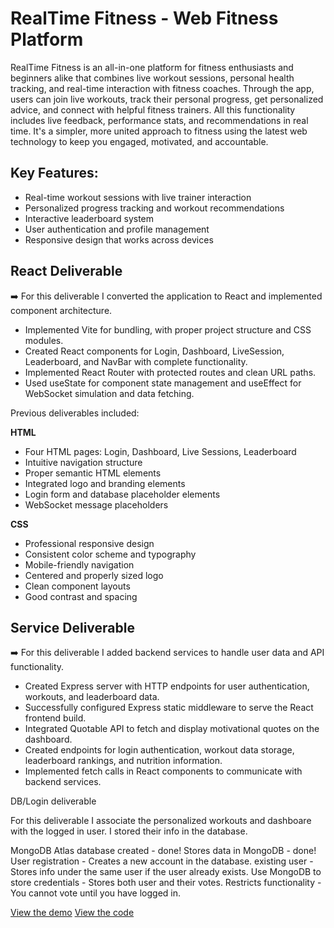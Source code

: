 # RealTime Fitness - Web Fitness Platform

RealTime Fitness is an all-in-one platform for fitness enthusiasts and beginners alike that combines live workout sessions, personal health tracking, and real-time interaction with fitness coaches. Through the app, users can join live workouts, track their personal progress, get personalized advice, and connect with helpful fitness trainers. All this functionality includes live feedback, performance stats, and recommendations in real time. It's a simpler, more united approach to fitness using the latest web technology to keep you engaged, motivated, and accountable.

## Key Features:
- Real-time workout sessions with live trainer interaction
- Personalized progress tracking and workout recommendations  
- Interactive leaderboard system
- User authentication and profile management
- Responsive design that works across devices

## React Deliverable
➡️ For this deliverable I converted the application to React and implemented component architecture.

- Implemented Vite for bundling, with proper project structure and CSS modules.
- Created React components for Login, Dashboard, LiveSession, Leaderboard, and NavBar with complete functionality.
- Implemented React Router with protected routes and clean URL paths.
- Used useState for component state management and useEffect for WebSocket simulation and data fetching.

Previous deliverables included:

**HTML**
- Four HTML pages: Login, Dashboard, Live Sessions, Leaderboard
- Intuitive navigation structure
- Proper semantic HTML elements
- Integrated logo and branding elements
- Login form and database placeholder elements
- WebSocket message placeholders

**CSS**
- Professional responsive design
- Consistent color scheme and typography
- Mobile-friendly navigation
- Centered and properly sized logo
- Clean component layouts
- Good contrast and spacing

## Service Deliverable
➡️ For this deliverable I added backend services to handle user data and API functionality.

- Created Express server with HTTP endpoints for user authentication, workouts, and leaderboard data.
- Successfully configured Express static middleware to serve the React frontend build.
- Integrated Quotable API to fetch and display motivational quotes on the dashboard.
- Created endpoints for login authentication, workout data storage, leaderboard rankings, and nutrition information.
- Implemented fetch calls in React components to communicate with backend services.

DB/Login deliverable


For this deliverable I associate the personalized workouts and dashboare with the logged in user. I stored their info in the database.

 MongoDB Atlas database created - done!
 Stores data in MongoDB - done!
 User registration - Creates a new account in the database.
 existing user - Stores info under the same user if the user already exists.
 Use MongoDB to store credentials - Stores both user and their votes.
 Restricts functionality - You cannot vote until you have logged in.

[View the demo](https://startup.cayson5.click)
[View the code](https://github.com/caysonhhanson/startup.git)